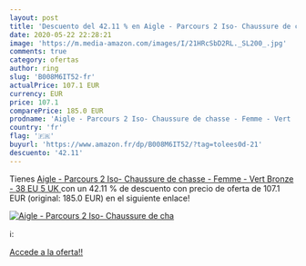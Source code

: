 ```yaml
---
layout: post
title: 'Descuento del 42.11 % en Aigle - Parcours 2 Iso- Chaussure de cha'
date: 2020-05-22 22:28:21
image: 'https://m.media-amazon.com/images/I/21HRcSbD2RL._SL200_.jpg'
comments: true
category: ofertas
author: ring
slug: 'B008M6IT52-fr'
actualPrice: 107.1 EUR
currency: EUR
price: 107.1
comparePrice: 185.0 EUR
prodname: 'Aigle - Parcours 2 Iso- Chaussure de chasse - Femme - Vert  Bronze - 38 EU  5 UK '
country: 'fr'
flag: '🇫🇷'
buyurl: 'https://www.amazon.fr/dp/B008M6IT52/?tag=tolees0d-21'
descuento: '42.11'
---
```


Tienes [Aigle - Parcours 2 Iso- Chaussure de chasse - Femme - Vert  Bronze - 38 EU  5 UK ](https://www.amazon.fr/dp/B008M6IT52/?tag=tolees0d-21) con un 42.11 % de descuento con precio de oferta de 107.1 EUR (original: 185.0 EUR) en el siguiente enlace!

[![Aigle - Parcours 2 Iso- Chaussure de cha](https://m.media-amazon.com/images/I/21HRcSbD2RL._SL200_.jpg)](https://www.amazon.fr/dp/B008M6IT52/?tag=tolees0d-21)

ℹ️:


[Accede a la oferta!!](https://www.amazon.fr/dp/B008M6IT52/?tag=tolees0d-21)
